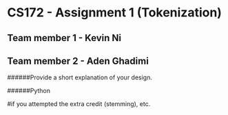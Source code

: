 # CS172 - Assignment 1 (Tokenization)

## Team member 1 - Kevin Ni
## Team member 2 - Aden Ghadimi


######Provide a short explanation of your design.


######Python 





#if you attempted the extra credit (stemming), etc. 

